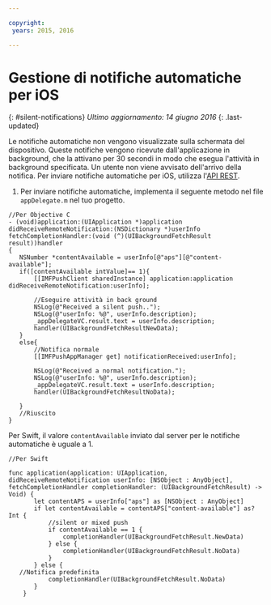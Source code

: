 ```yaml
---

copyright:
 years: 2015, 2016

---
```


# Gestione di notifiche automatiche per iOS
{: #silent-notifications}
*Ultimo aggiornamento: 14 giugno 2016*
{: .last-updated}

Le notifiche automatiche non vengono visualizzate sulla schermata del dispositivo. Queste notifiche vengono ricevute dall'applicazione in background, che la attivano per 30 secondi in modo che esegua l'attività in background specificata. Un utente non viene avvisato dell'arrivo della notifica. Per inviare notifiche automatiche per iOS, utilizza l'[API REST](https://mobile.{DomainName}/imfpushrestapidocs/).   

1. Per inviare notifiche automatiche, implementa il seguente metodo nel file `appDelegate.m` nel tuo progetto.


```
//Per Objective C
- (void)application:(UIApplication *)application didReceiveRemoteNotification:(NSDictionary *)userInfo fetchCompletionHandler:(void (^)(UIBackgroundFetchResult result))handler
{
   NSNumber *contentAvailable = userInfo[@"aps"][@"content-available"];
   if([contentAvailable intValue]== 1){
       [[IMFPushClient sharedInstance] application:application didReceiveRemoteNotification:userInfo];
       
       //Eseguire attività in back ground
       NSLog(@"Received a silent push..");
       NSLog(@"userInfo: %@", userInfo.description);
       _appDelegateVC.result.text = userInfo.description;
       handler(UIBackgroundFetchResultNewData);
   }
   else{
       //Notifica normale
       [[IMFPushAppManager get] notificationReceived:userInfo];
       
       NSLog(@"Received a normal notification.");
       NSLog(@"userInfo: %@", userInfo.description);
       _appDelegateVC.result.text = userInfo.description;
       handler(UIBackgroundFetchResultNoData);
       
   }
   //Riuscito
}
```

Per Swift, il valore `contentAvailable` inviato dal server per le notifiche automatiche è uguale a 1.

```
//Per Swift

func application(application: UIApplication, didReceiveRemoteNotification userInfo: [NSObject : AnyObject], fetchCompletionHandler completionHandler: (UIBackgroundFetchResult) -> Void) {
       let contentAPS = userInfo["aps"] as [NSObject : AnyObject]
       if let contentAvailable = contentAPS["content-available"] as? Int {
           //silent or mixed push
           if contentAvailable == 1 {
               completionHandler(UIBackgroundFetchResult.NewData)
           } else {
               completionHandler(UIBackgroundFetchResult.NoData)
           }
       } else {
   //Notifica predefinita
           completionHandler(UIBackgroundFetchResult.NoData)
       }
    }
```


